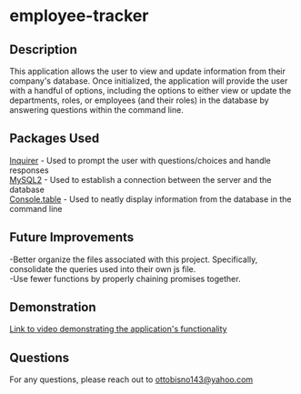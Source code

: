 # employee-tracker

## Description

This application allows the user to view and update information from their company's database. Once initialized, the application will provide the user with a handful of options, including the options to either view or update the departments, roles, or employees (and their roles) in the database by answering questions within the command line. 

## Packages Used

[Inquirer](https://www.npmjs.com/package/inquirer/v/8.2.4) - Used to prompt the user with questions/choices and handle responses<br>
[MySQL2](https://www.npmjs.com/package/mysql2) - Used to establish a connection between the server and the database<br>
[Console.table](https://www.npmjs.com/package/console.table) - Used to neatly display information from the database in the command line<br>


## Future Improvements

-Better organize the files associated with this project. Specifically, consolidate the queries used into their own js file.<br>
-Use fewer functions by properly chaining promises together. 


## Demonstration

[Link to video demonstrating the application's functionality](https://app.castify.com/view/c4c420e8-efeb-4fd1-86fb-184fd1be4ee5)<br>

## Questions

For any questions, please reach out to [ottobisno143@yahoo.com](mailto:ottobisno143@yahoo.com)